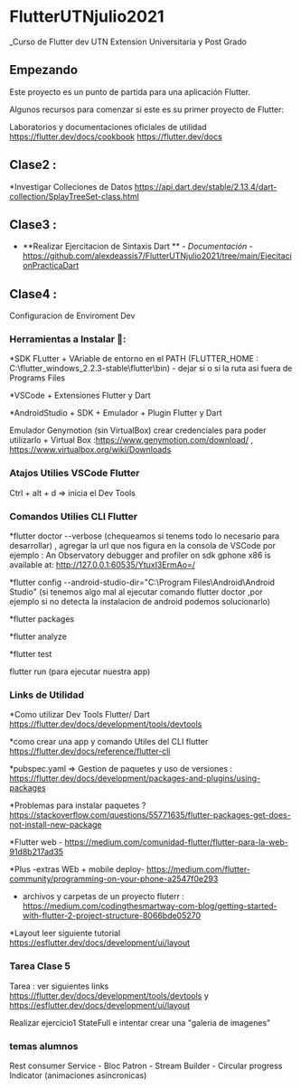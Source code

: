 
# FlutterUTNjulio2021
_Curso de Flutter dev UTN Extension Universitaria y Post Grado


## Empezando
Este proyecto es un punto de partida para una aplicación Flutter.

Algunos recursos para comenzar si este es su primer proyecto de Flutter:

Laboratorios y documentaciones oficiales de utilidad
https://flutter.dev/docs/cookbook
https://flutter.dev/docs

## Clase2 :
*Investigar Colleciones de Datos https://api.dart.dev/stable/2.13.4/dart-collection/SplayTreeSet-class.html
## Clase3 :
* **Realizar Ejercitacion de Sintaxis Dart ** - *Documentación* - https://github.com/alexdeassis7/FlutterUTNjulio2021/tree/main/EjecitacionPracticaDart
## Clase4 :
Configuracion de Enviroment Dev

### Herramientas a Instalar 🔧:
*SDK FLutter + VAriable de entorno en el PATH (FLUTTER_HOME : C:\flutter_windows_2.2.3-stable\flutter\bin) - dejar si o si la ruta asi fuera de Programs Files 

*VSCode + Extensiones Flutter y Dart 

*AndroidStudio + SDK + Emulador + Plugin Flutter y Dart

Emulador Genymotion (sin VirtualBox) crear credenciales para poder utilizarlo + Virtual Box :https://www.genymotion.com/download/ , https://www.virtualbox.org/wiki/Downloads

### Atajos Utilies VSCode Flutter

Ctrl + alt + d => inicia el Dev Tools

### Comandos Utilies CLI Flutter

*flutter doctor --verbose (chequeamos si tenems todo lo necesario para desarrollar) , agregar la url que nos figura en la consola de VSCode
por ejemplo : An Observatory debugger and profiler on sdk gphone x86 is available at: http://127.0.0.1:60535/YtuxI3ErmAo=/

*flutter config --android-studio-dir="C:\Program Files\Android\Android Studio" (si tenemos algo mal al ejecutar comando flutter doctor ,por ejemplo si no detecta la instalacion de                 android podemos solucionarlo)

*flutter packages 

*flutter analyze

*flutter test 

flutter run (para ejecutar nuestra app)

### Links de Utilidad

*Como utilizar Dev Tools Flutter/ Dart https://flutter.dev/docs/development/tools/devtools

*como crear una app y comando Utiles del CLI flutter https://flutter.dev/docs/reference/flutter-cli

*pubspec.yaml => Gestion de paquetes y uso de versiones : https://flutter.dev/docs/development/packages-and-plugins/using-packages

*Problemas para instalar paquetes ?  https://stackoverflow.com/questions/55771635/flutter-packages-get-does-not-install-new-package

*Flutter web -  https://medium.com/comunidad-flutter/flutter-para-la-web-91d8b217ad35

*Plus -extras WEb + mobile deploy-  https://medium.com/flutter-community/programming-on-your-phone-a2547f0e293

* archivos y carpetas de un proyecto fluterr : https://medium.com/codingthesmartway-com-blog/getting-started-with-flutter-2-project-structure-8066bde05270

*Layout leer siguiente tutorial https://esflutter.dev/docs/development/ui/layout

### Tarea Clase 5 
Tarea : ver siguientes links https://flutter.dev/docs/development/tools/devtools y https://esflutter.dev/docs/development/ui/layout

Realizar ejercicio1 StateFull e intentar crear una "galeria de imagenes"


### temas alumnos
Rest consumer Service - Bloc Patron - Stream Builder - Circular progress Indicator (animaciones asincronicas)

